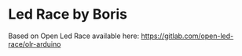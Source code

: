 # Led Race by Boris
Based on Open Led Race available here: https://gitlab.com/open-led-race/olr-arduino
